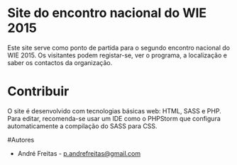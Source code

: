 # Site do encontro nacional do WIE 2015
Este site serve como ponto de partida para o segundo encontro nacional do WIE 2015. Os visitantes podem registar-se,
ver o programa, a localização e saber os contactos da organização.

# Contribuir
O site é desenvolvido com tecnologias básicas web: HTML, SASS e PHP. Para editar, recomenda-se usar um IDE como o PHPStorm que configura
automaticamente a compilação do SASS para CSS.

#Autores
- André Freitas - p.andrefreitas@gmail.com
